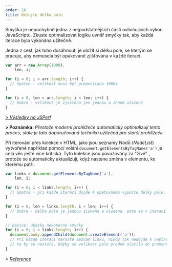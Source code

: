 ```yaml
---
order: 16
title: Kešujte délku pole
---
```


Smyčka je nepochybně jedna z nejpodstatnějších částí ovlivňujících výkon JavaScriptu. Zkuste optimalizovat logiku uvnitř smyčky tak, aby každá iterace byla vykonána užitečně.

Jedna z cest, jak toho dosáhnout, je uložit si délku pole, se kterým se pracuje, aby nemusela být opakovaně zjišťována v každé iteraci.

```js
var arr = new Array(1000),
    len, i;

for (i = 0; i < arr.length; i++) {
  // Spatne - velikost musi byt prepocitana 1000x
}

for (i = 0, len = arr.length; i < len; i++) {
  // Dobre - velikost je zjistena jen jednou a ihned ulozena
}
```

*[> Výsledky na JSPerf](http://jsperf.com/browser-diet-cache-array-length/10/)*

**> Poznámka:** *Přestože moderní prohlížeče automaticky optimalizují tento proces, stále je tato doporučovaná technika užitečná pro starší prohlížeče.*

Při iterování přes kolekce v HTML, jako jsou seznamy Nodů (*NodeList*) vytvořené například pomocí volání `document.getElementsByTagName('a')` je celá věc ještě více kritická. Tyto kolekce jsou považovány za "živé" , protože se automaticky aktualizují, když nastane změna v elementu, ke kterému patří.

```js
var links = document.getElementsByTagName('a'),
    len, i;

for (i = 0; i < links.length; i++) {
  // Spatne - pri kazde iteraci dojde k opetovnemu vypoctu delky pole, kdyby se nahodou zmenila
}

for (i = 0, len = links.length; i < len; i++) {
  // Dobre - delka pole je jednou ziskana a ulozena, pote se v iteraci pouziva jen ta predpoctena
}

// Desive: ukazka nekonecne smycky
for (i = 0; i < links.length; i++) {
  document.body.appendChild(document.createElement('a'));
  // Pri kazde iteraci naroste seznam linku, nikdy tak nedojde k naplneni podminky pro ukonceni cyklu
  // to by se nestalo, kdyby se velikost pole predem ulozila do promenne a pak pouzila ve smycce
}
```

*> [Reference](https://github.com/zenorocha/browser-diet/wiki/References#cache-array-lengths)*